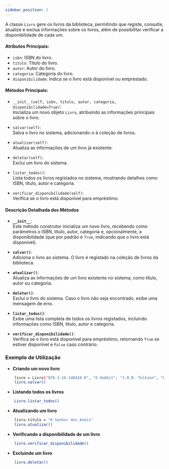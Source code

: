 ```yaml
---
sidebar_position: 2
---
```



A classe `Livro` gere os livros da biblioteca, permitindo que registe, consulte, atualize e exclua informações sobre os livros, além de possibilitar verificar a disponibilidade de cada um.

#### Atributos Principais:
- `isbn`: ISBN do livro.
- `titulo`: Título do livro.
- `autor`: Autor do livro.
- `categoria`: Categoria do livro.
- `disponibilidade`: Indica se o livro está disponível ou emprestado.

#### Métodos Principais:

- `__init__(self, isbn, titulo, autor, categoria, disponibilidade=True)`:  
  Inicializa um novo objeto `Livro`, atribuindo as informações principais sobre o livro.

- `salvar(self)`:  
  Salva o livro no sistema, adicionando-o à coleção de livros.

- `atualizar(self)`:  
  Atualiza as informações de um livro já existente.

- `deletar(self)`:  
  Exclui um livro do sistema.

- `listar_todos()`:  
  Lista todos os livros registados no sistema, mostrando detalhes como ISBN, título, autor e categoria.

- `verificar_disponibilidade(self)`:  
  Verifica se o livro está disponível para empréstimo.

#### Descrição Detalhada dos Métodos

- **`__init__`**:  
  Este método construtor inicializa um novo livro, recebendo como parâmetros o ISBN, título, autor, categoria e, opcionalmente, a disponibilidade (que por padrão é `True`, indicando que o livro está disponível).

- **`salvar()`**:  
  Adiciona o livro ao sistema. O livro é registado na coleção de livros da biblioteca.

- **`atualizar()`**:  
  Atualiza as informações de um livro existente no sistema, como título, autor ou categoria.

- **`deletar()`**:  
  Exclui o livro do sistema. Caso o livro não seja encontrado, exibe uma mensagem de erro.

- **`listar_todos()`**:  
  Exibe uma lista completa de todos os livros registados, incluindo informações como ISBN, título, autor e categoria.

- **`verificar_disponibilidade()`**:  
  Verifica se o livro está disponível para empréstimo, retornando `True` se estiver disponível e `False` caso contrário.

### Exemplo de Utilização

- **Criando um novo livro**
```bash
    livro = Livro("978-3-16-148410-0", "O Hobbit", "J.R.R. Tolkien", "Fantasia")
    livro.salvar()
```

- **Listando todos os livros**
```bash
    Livro.listar_todos()
```

- **Atualizando um livro**
```bash
    livro.titulo = "O Senhor dos Anéis"
    livro.atualizar()
```

- **Verificando a disponibilidade de um livro**
```bash
    livro.verificar_disponibilidade()
```

- **Excluindo um livro**
```bash
    livro.deletar()
```